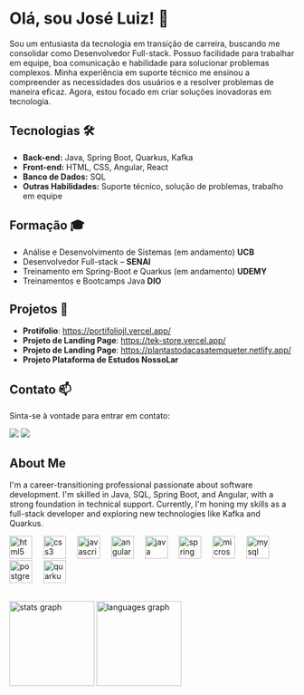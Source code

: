 # Olá, sou José Luiz! 👋
Sou um entusiasta da tecnologia em transição de carreira, buscando me consolidar como Desenvolvedor Full-stack. Possuo facilidade para trabalhar em equipe, boa comunicação e habilidade para solucionar problemas complexos. Minha experiência em suporte técnico me ensinou a compreender as necessidades dos usuários e a resolver problemas de maneira eficaz. Agora, estou focado em criar soluções inovadoras em tecnologia.

## Tecnologias 🛠️
- **Back-end:** Java, Spring Boot, Quarkus, Kafka
- **Front-end:** HTML, CSS, Angular, React
- **Banco de Dados:** SQL
- **Outras Habilidades:** Suporte técnico, solução de problemas, trabalho em equipe

## Formação 🎓
- Análise e Desenvolvimento de Sistemas (em andamento) **UCB**
- Desenvolvedor Full-stack – **SENAI**
- Treinamento em Spring-Boot e Quarkus (em andamento) **UDEMY**
- Treinamentos e Bootcamps Java **DIO**

## Projetos 🚀
- **Protifolio**: https://portifoliojl.vercel.app/
- **Projeto de Landing Page**: https://tek-store.vercel.app/
- **Projeto de Landing Page**: https://plantastodacasatemqueter.netlify.app/
- **Projeto Plataforma de Estudos NossoLar**

## Contato 📫
Sinta-se à vontade para entrar em contato:
<div> 
  <a href="mailto:joseluiz.smarques@gmail.com"><img src="https://img.shields.io/badge/-Gmail-%23333?style=for-the-badge&logo=gmail&logoColor=white" target="_blank"></a>
  <a href="https://www.linkedin.com/in/joseluizs" target="_blank"><img src="https://img.shields.io/badge/-LinkedIn-%230077B5?style=for-the-badge&logo=linkedin&logoColor=white" target="_blank"></a> 
</div>


## About Me
I'm a career-transitioning professional passionate about software development. I'm skilled in Java, SQL, Spring Boot, and Angular, with a strong foundation in technical support. Currently, I'm honing my skills as a full-stack developer and exploring new technologies like Kafka and Quarkus.

<div align="left">
  <img src="https://cdn.jsdelivr.net/gh/devicons/devicon/icons/html5/html5-original.svg" height="40" alt="html5 logo"  />
  <img width="12" />
  <img src="https://cdn.jsdelivr.net/gh/devicons/devicon/icons/css3/css3-original.svg" height="40" alt="css3 logo"  />
  <img width="12" />
  <img src="https://cdn.jsdelivr.net/gh/devicons/devicon/icons/javascript/javascript-original.svg" height="40" alt="javascript logo"  />
  <img width="12" />
  <img src="https://cdn.jsdelivr.net/gh/devicons/devicon/icons/angularjs/angularjs-original.svg" height="40" alt="angularjs logo"  />
  <img width="12" />
  <img src="https://cdn.jsdelivr.net/gh/devicons/devicon/icons/java/java-original.svg" height="40" alt="java logo"  />
  <img width="12" />
  <img src="https://cdn.jsdelivr.net/gh/devicons/devicon/icons/spring/spring-original.svg" height="40" alt="spring logo"  />
  <img width="12" />
  <img src="https://cdn.jsdelivr.net/gh/devicons/devicon/icons/microsoftsqlserver/microsoftsqlserver-plain.svg" height="40" alt="microsoftsqlserver logo"  />
  <img width="12" />
  <img src="https://cdn.jsdelivr.net/gh/devicons/devicon/icons/mysql/mysql-original.svg" height="40" alt="mysql logo"  />
  <img width="12" />
  <img src="https://cdn.jsdelivr.net/gh/devicons/devicon/icons/postgresql/postgresql-original.svg" height="40" alt="postgresql logo"  />
  <img width="12" />
  <img src="https://cdn.jsdelivr.net/gh/devicons/devicon/icons/quarkus/quarkus-original.svg" height="40" alt="quarkus logo"  />
  <img width="12" /> 
</div>

##

<div>
  <img src="https://github-readme-stats.vercel.app/api?username=joseluizs&hide_title=false&hide_rank=false&show_icons=true&include_all_commits=true&count_private=true&disable_animations=false&theme=dracula&locale=en&hide_border=false&order=1" height="150" alt="stats graph"  />
  <img src="https://github-readme-stats.vercel.app/api/top-langs?username=joseluizs&locale=en&hide_title=false&layout=compact&card_width=320&langs_count=5&theme=dracula&hide_border=false&order=2" height="150" alt="languages graph"  />
</div>

###

